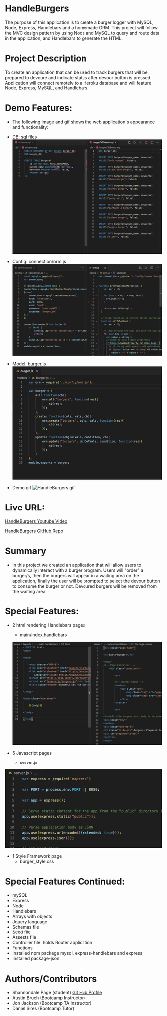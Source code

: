 # HandleBurgers

The purpose of this application is to create a burger logger with MySQL, Node, Express, Handlebars and a homemade ORM. This project will follow the MVC design pattern by using Node and MySQL to query and route data in the application, and Handlebars to generate the HTML.


# Project Description
To create an application that can be used to track burgers that will be prepared to devoure and indicate status after devour button is pressed. Application will connect remotely to a Heroku database and will feature Node, Express, MySQL, and Handlebars.


# Demo Features:
* The following image and gif shows the web application's appearance and functionality:

* DB: sql files 
![db file schema/seeds](public/assets/img/sqlFiles.png)

* Config: connection/orm.js
![config file connection/orm](public/assets/img/configFiles.png)

* Model: burger.js 
  ![models file burger](public/assets/img/burgerJS.png)

* Demo gif
![HandleBurgers gif](.gif)

# Live URL:
<a href="">HandleBurgers Youtube Video</a>

<a href="https://github.com/sjohn214/HandleBurgers.git">HandleBurgers GitHub Repo</a>

# Summary
* In this project we created an application that will allow users to dynamically interact with a burger program. Users will "order" a burger/s, then the burgers will appear in a waiting area on the application, finally the user will be prompted to select the devour button to consume the burger or not. Devoured burgers will be removed from the waiting area.

# Special Features:
* 2 html rendering Handlebars pages

  * main/index.handlebars
  
  ![main/index](public/assets/img/mainIndex.png)


* 5 Javascript pages
  
  * server.js
  
![server file](public/assets/img/serverPic.png)

* 1 Style Framework page
  * burger_style.css

# Special Features Continued:
  * mySQL
  * Express
  * Node
  * Handlebars
  * Arrays with objects
  * Jquery language
  * Schemas file
  * Seed file
  * Assests file
  * Controller file: holds Router application
  * Functions
  * Installed npm package mysql, express-handlebars and express
  * Installed package-json


# Authors/Contributors
* Shannondale Page (student) <a href="https://github.com/sjohn214">Git Hub Profile</a>
* Austin Bruch (Bootcamp Instructor)
* Jon Jackson (Bootcamp TA Instructor)
* Daniel Sires (Bootcamp Tutor)